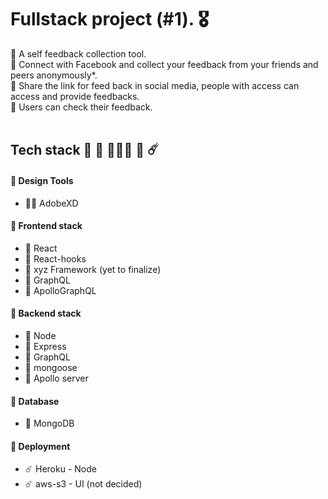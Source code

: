 # Fullstack project (#1). 🎖 

🧐 A self feedback collection tool. </br>
🧐 Connect with Facebook and collect your feedback from your friends and peers anonymously*. </br>
🧐 Share the link for feed back in social media, people with access can access and provide feedbacks.</br>
🧐 Users can check their feedback.
<br>
<br>
## Tech stack 🔵 🧶 👩🏻‍💻 🎒 ☄️ ##
 
 
#### 🔵 __Design Tools__ ####
 - 👩‍🎨 AdobeXD
 
 
#### 🔵 __Frontend stack__ ####
 - 🧶 React 
 - 🧶 React-hooks 
 - 🧶 xyz Framework (yet to finalize) 
 - 🧶 GraphQL 
 - 🧶 ApolloGraphQL
 
 
#### 🔵 __Backend stack__ ####
 - 🏀 Node 
 - 🏀 Express 
 - 🏀 GraphQL 
 - 🏀 mongoose
 - 🏀 Apollo server
 
 
#### 🔵 __Database__ ####
 - 🎒 MongoDB
 
 
#### 🔵 __Deployment__ ####
 - ☄️ Heroku - Node 
 - ☄️ aws-s3 - UI (not decided)
